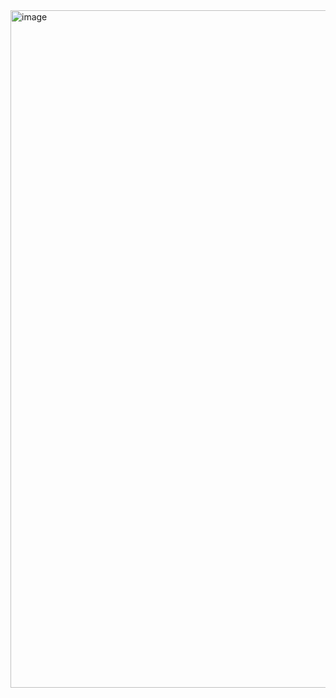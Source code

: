 <img width="1924" height="1084" alt="image" src="https://github.com/user-attachments/assets/8c70ba52-4c5c-4ede-b652-3a2d68fdf7ad" />
